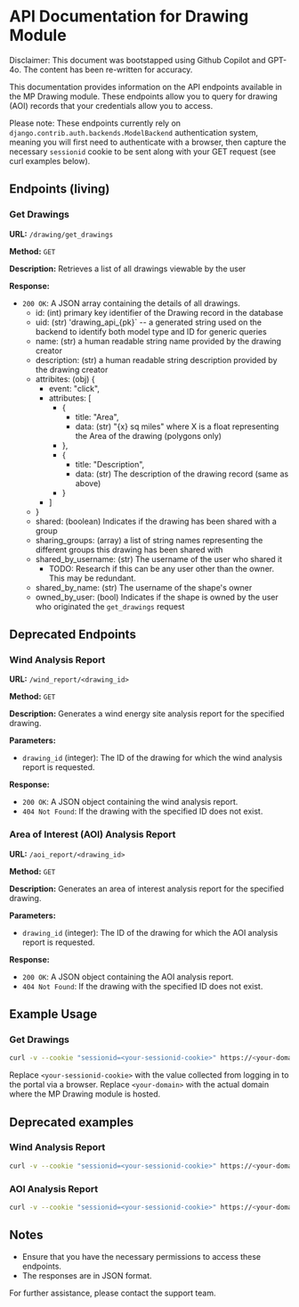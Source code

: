 # API Documentation for Drawing Module 

Disclaimer: This document was bootstapped using Github Copilot and GPT-4o. The content has been re-written for accuracy.

This documentation provides information on the API endpoints available in the MP Drawing module. These endpoints allow you to query for drawing (AOI) records that your credentials allow you to access.

Please note: These endpoints currently rely on `django.contrib.auth.backends.ModelBackend` authentication system, meaning you will first need to authenticate with a browser, then capture the necessary `sessionid`  cookie to be sent along with your GET request (see curl examples below).

## Endpoints (living)

### Get Drawings

**URL:** `/drawing/get_drawings`

**Method:** `GET`

**Description:** Retrieves a list of all drawings viewable by the user

**Response:**
- `200 OK`: A JSON array containing the details of all drawings.
   - id: (int) primary key identifier of the Drawing record in the database
   - uid: (str) 'drawing_api_{pk}` -- a generated string used on the backend to identify both model type and ID for generic queries
   - name: (str) a human readable string name provided by the drawing creator
   - description: (str) a human readable string description provided by the drawing creator
   - attribites: (obj) {
        - event: "click",
        - attributes: [
            - {
                - title: "Area",
                - data: (str) "{x} sq miles" where X is a float representing the Area of the drawing (polygons only)
            - },
            - {
                - title: "Description",
                - data: (str) The description of the drawing record (same as above)
            - }
        - ]
   - }
   - shared: (boolean) Indicates if the drawing has been shared with a group
   - sharing_groups: (array) a list of string names representing the different groups this drawing has been shared with
   - shared_by_username: (str) The username of the user who shared it
        - TODO: Research if this can be any user other than the owner. This may be redundant.
   - shared_by_name: (str) The username of the shape's owner
   - owned_by_user: (bool) Indicates if the shape is owned by the user who originated the `get_drawings` request

## Deprecated Endpoints

### Wind Analysis Report

**URL:** `/wind_report/<drawing_id>`

**Method:** `GET`

**Description:** Generates a wind energy site analysis report for the specified drawing.

**Parameters:**
- `drawing_id` (integer): The ID of the drawing for which the wind analysis report is requested.

**Response:**
- `200 OK`: A JSON object containing the wind analysis report.
- `404 Not Found`: If the drawing with the specified ID does not exist.

### Area of Interest (AOI) Analysis Report

**URL:** `/aoi_report/<drawing_id>`

**Method:** `GET`

**Description:** Generates an area of interest analysis report for the specified drawing.

**Parameters:**
- `drawing_id` (integer): The ID of the drawing for which the AOI analysis report is requested.

**Response:**
- `200 OK`: A JSON object containing the AOI analysis report.
- `404 Not Found`: If the drawing with the specified ID does not exist.

## Example Usage

### Get Drawings

```sh
curl -v --cookie "sessionid=<your-sessionid-cookie>" https://<your-domain>/drawing/get_drawings
```


Replace `<your-sessionid-cookie>` with the value collected from logging in to the portal via a browser.
Replace `<your-domain>` with the actual domain where the MP Drawing module is hosted.


## Deprecated examples

### Wind Analysis Report

```sh
curl -v --cookie "sessionid=<your-sessionid-cookie>" https://<your-domain>/drawing/wind_report/<report-id>
```

### AOI Analysis Report

```sh
curl -v --cookie "sessionid=<your-sessionid-cookie>" https://<your-domain>/drawing/aoi_report/<drawing-id>
```

## Notes

- Ensure that you have the necessary permissions to access these endpoints.
- The responses are in JSON format.

For further assistance, please contact the support team.
